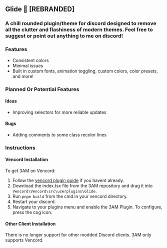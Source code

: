 ## Glide 🪽 [REBRANDED]
### A chill rounded plugin/theme for discord designed to remove all the clutter and flashiness of modern themes. Feel free to suggest or point out anything to me on discord!


### Features
- Consistent colors
- Minimal issues
- Built in custom fonts, animation toggling, custom colors, color presets, and more!
### Planned Or Potential Features
#### Ideas
- Improving selectors for more reliable updates

#### Bugs
- Adding comments to some class recolor lines

### Instructions

#### Vencord Installation

To get 3AM on Vencord:

1. Follow the [vencord plugin guide](https://github.com/Vendicated/Vencord/blob/main/docs/1_INSTALLING.md) if you havent already.
2. Download the index.tsx file from the 3AM repository and drag it into `Vencord\Vencord\src\userplugins\Glide`.
3. Run `pnpm build` from the cmd in your vencord directory.
4. Restart your discord.
5. Navigate to your plugins menu and enable the 3AM Plugin. To configure, press the cog icon.

#### Other Client Installation

There is no longer support for other modded Discord clients. 3AM only supports Vencord.
